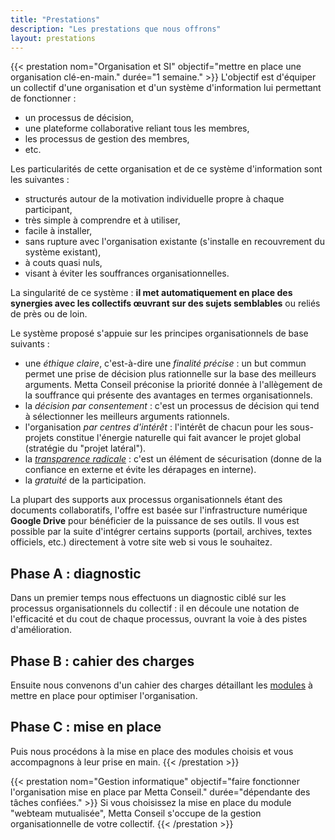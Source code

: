 ```yaml
---
title: "Prestations"
description: "Les prestations que nous offrons"
layout: prestations
---
```


{{< prestation nom="Organisation et SI" objectif="mettre en place une organisation clé-en-main." durée="1 semaine." >}}
L'objectif est d'équiper un collectif d'une organisation et d'un système d'information lui permettant de fonctionner :
- un processus de décision,
- une plateforme collaborative reliant tous les membres,
- les processus de gestion des membres,
- etc.

Les particularités de cette organisation et de ce système d'information sont les suivantes :
- structurés autour de la motivation individuelle propre à chaque participant,
- très simple à comprendre et à utiliser,
- facile à installer,
- sans rupture avec l'organisation existante (s'installe en recouvrement du système existant),
- à couts quasi nuls,
- visant à éviter les souffrances organisationnelles.

La singularité de ce système : **il met automatiquement en place des synergies avec les collectifs œuvrant sur des sujets semblables** ou reliés de près ou de loin.

Le système proposé s'appuie sur les principes organisationnels de base suivants :
- une *éthique claire*, c'est-à-dire une *finalité précise* : un but commun permet une prise de décision plus rationnelle sur la base des meilleurs arguments. Metta Conseil préconise la priorité donnée à l'allègement de la souffrance qui présente des avantages en termes organisationnels.
- la *décision par consentement* : c'est un processus de décision qui tend à sélectionner les meilleurs arguments rationnels.
- l'organisation *par centres d'intérêt* : l'intérêt de chacun pour les sous-projets constitue l'énergie naturelle qui fait avancer le projet global (stratégie du "projet latéral").
- la *[transparence radicale](https://fr.wikipedia.org/wiki/Transparence_radicale)* : c'est un élément de sécurisation (donne de la confiance en externe et évite les dérapages en interne).
- la *gratuité* de la participation.

La plupart des supports aux processus organisationnels étant des documents collaboratifs, l'offre est basée sur l'infrastructure numérique **Google Drive** pour bénéficier de la puissance de ses outils. Il vous est possible par la suite d'intégrer certains supports (portail, archives, textes officiels, etc.) directement à votre site web si vous le souhaitez.

## Phase A : diagnostic
Dans un premier temps nous effectuons un diagnostic ciblé sur les processus organisationnels du collectif : il en découle une notation de l'efficacité et du cout de chaque processus, ouvrant la voie à des pistes d'amélioration.

## Phase B : cahier des charges
Ensuite nous convenons d'un cahier des charges détaillant les [modules](/modules/) à mettre en place pour optimiser l'organisation.

## Phase C : mise en place
Puis nous procédons à la mise en place des modules choisis et vous accompagnons à leur prise en main.
{{< /prestation >}}

{{< prestation nom="Gestion informatique" objectif="faire fonctionner l'organisation mise en place par Metta Conseil." durée="dépendante des tâches confiées." >}}
Si vous choisissez la mise en place du module "webteam mutualisée", Metta Conseil s'occupe de la gestion organisationnelle de votre collectif.
{{< /prestation >}}
